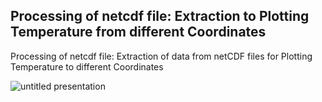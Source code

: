 ## Processing of netcdf file: Extraction to Plotting Temperature from different Coordinates  

Processing of netcdf file: Extraction of data from netCDF files for Plotting Temperature to different Coordinates

![untitled presentation](https://user-images.githubusercontent.com/16431099/49687837-2bb33680-fb2f-11e8-94b9-85af798b953b.jpg)
